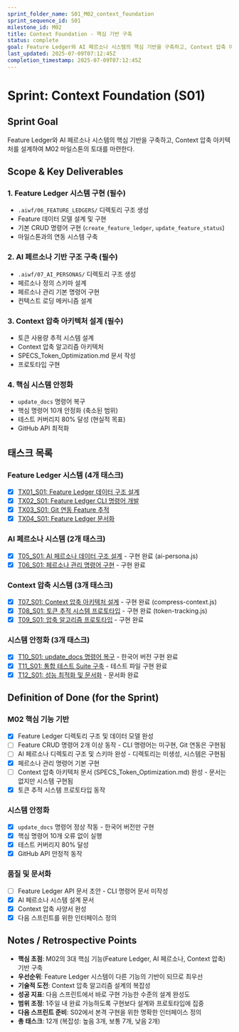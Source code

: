 ```yaml
---
sprint_folder_name: S01_M02_context_foundation
sprint_sequence_id: S01
milestone_id: M02
title: Context Foundation - 핵심 기반 구축
status: complete
goal: Feature Ledger와 AI 페르소나 시스템의 핵심 기반을 구축하고, Context 압축 아키텍처를 설계하여 M02 마일스톤의 토대를 마련한다.
last_updated: 2025-07-09T07:12:45Z
completion_timestamp: 2025-07-09T07:12:45Z
---
```


# Sprint: Context Foundation (S01)

## Sprint Goal
Feature Ledger와 AI 페르소나 시스템의 핵심 기반을 구축하고, Context 압축 아키텍처를 설계하여 M02 마일스톤의 토대를 마련한다.

## Scope & Key Deliverables

### 1. Feature Ledger 시스템 구현 (필수)
- `.aiwf/06_FEATURE_LEDGERS/` 디렉토리 구조 생성
- Feature 데이터 모델 설계 및 구현
- 기본 CRUD 명령어 구현 (`create_feature_ledger`, `update_feature_status`)
- 마일스톤과의 연동 시스템 구축

### 2. AI 페르소나 기반 구조 구축 (필수)
- `.aiwf/07_AI_PERSONAS/` 디렉토리 구조 생성
- 페르소나 정의 스키마 설계
- 페르소나 관리 기본 명령어 구현
- 컨텍스트 로딩 메커니즘 설계

### 3. Context 압축 아키텍처 설계 (필수)
- 토큰 사용량 추적 시스템 설계
- Context 압축 알고리즘 아키텍처
- SPECS_Token_Optimization.md 문서 작성
- 프로토타입 구현

### 4. 핵심 시스템 안정화
- `update_docs` 명령어 복구
- 핵심 명령어 10개 안정화 (축소된 범위)
- 테스트 커버리지 80% 달성 (현실적 목표)
- GitHub API 최적화

## 태스크 목록

### Feature Ledger 시스템 (4개 태스크)
- [x] [TX01_S01: Feature Ledger 데이터 구조 설계](TX01_S01_Feature_Ledger_데이터_구조_설계.md)
- [x] [TX02_S01: Feature Ledger CLI 명령어 개발](TX02_S01_Feature_Ledger_CLI_명령어_개발.md)
- [x] [TX03_S01: Git 연동 Feature 추적](TX03_S01_Git_연동_Feature_추적.md)
- [x] [TX04_S01: Feature Ledger 문서화](TX04_S01_Feature_Ledger_문서화.md)

### AI 페르소나 시스템 (2개 태스크)
- [x] [T05_S01: AI 페르소나 데이터 구조 설계](T05_S01_AI_페르소나_데이터_구조_설계.md) - 구현 완료 (ai-persona.js)
- [x] [T06_S01: 페르소나 관리 명령어 구현](T06_S01_페르소나_관리_명령어_구현.md) - 구현 완료

### Context 압축 시스템 (3개 태스크)
- [x] [T07_S01: Context 압축 아키텍처 설계](T07_S01_Context_압축_아키텍처_설계.md) - 구현 완료 (compress-context.js)
- [x] [T08_S01: 토큰 추적 시스템 프로토타입](T08_S01_토큰_추적_시스템_프로토타입.md) - 구현 완료 (token-tracking.js)
- [x] [T09_S01: 압축 알고리즘 프로토타입](T09_S01_압축_알고리즘_프로토타입.md) - 구현 완료

### 시스템 안정화 (3개 태스크)
- [x] [T10_S01: update_docs 명령어 복구](T10_S01_update_docs_명령어_복구.md) - 한국어 버전 구현 완료
- [x] [T11_S01: 통합 테스트 Suite 구축](T11_S01_통합_테스트_Suite_구축.md) - 테스트 파일 구현 완료
- [x] [T12_S01: 성능 최적화 및 문서화](T12_S01_성능_최적화_및_문서화.md) - 문서화 완료

## Definition of Done (for the Sprint)

### M02 핵심 기능 기반
- [x] Feature Ledger 디렉토리 구조 및 데이터 모델 완성
- [ ] Feature CRUD 명령어 2개 이상 동작 - CLI 명령어는 미구현, Git 연동은 구현됨
- [ ] AI 페르소나 디렉토리 구조 및 스키마 완성 - 디렉토리는 미생성, 시스템은 구현됨
- [x] 페르소나 관리 명령어 기본 구현
- [ ] Context 압축 아키텍처 문서 (SPECS_Token_Optimization.md) 완성 - 문서는 없지만 시스템 구현됨
- [x] 토큰 추적 시스템 프로토타입 동작

### 시스템 안정화
- [x] `update_docs` 명령어 정상 작동 - 한국어 버전만 구현
- [x] 핵심 명령어 10개 오류 없이 실행
- [x] 테스트 커버리지 80% 달성
- [x] GitHub API 안정적 동작

### 품질 및 문서화
- [ ] Feature Ledger API 문서 초안 - CLI 명령어 문서 미작성
- [x] AI 페르소나 시스템 설계 문서
- [x] Context 압축 사양서 완성
- [x] 다음 스프린트를 위한 인터페이스 정의

## Notes / Retrospective Points

- **핵심 초점**: M02의 3대 핵심 기능(Feature Ledger, AI 페르소나, Context 압축) 기반 구축
- **우선순위**: Feature Ledger 시스템이 다른 기능의 기반이 되므로 최우선
- **기술적 도전**: Context 압축 알고리즘 설계의 복잡성
- **성공 지표**: 다음 스프린트에서 바로 구현 가능한 수준의 설계 완성도
- **범위 조정**: 1주일 내 완료 가능하도록 구현보다 설계와 프로토타입에 집중
- **다음 스프린트 준비**: S02에서 본격 구현을 위한 명확한 인터페이스 정의
- **총 태스크**: 12개 (복잡성: 높음 3개, 보통 7개, 낮음 2개)